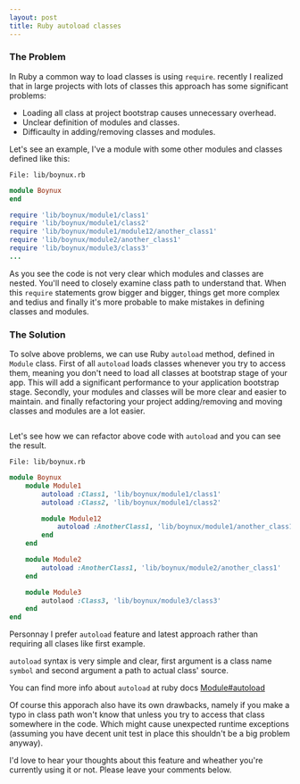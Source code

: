 ```yaml
---
layout: post
title: Ruby autoload classes
---
```


### The Problem

In Ruby a common way to load classes is using `require`. recently I realized that in large projects with lots of classes this approach has some significant problems:

*   Loading all class at project bootstrap causes unnecessary overhead.
*   Unclear definition of modules and classes.
*   Difficaulty in adding/removing classes and modules.

<div class="ads">
<!-- Responsive Display -->
<ins class="adsbygoogle adslot_1"
     style="display:block"
     data-ad-client="ca-pub-7360583392867579"
     data-ad-slot="4587256441"
     data-ad-format="horizontal"></ins>
<script>
(adsbygoogle = window.adsbygoogle || []).push({});
</script>
</div>

Let's see an example, I've a module with some other modules and classes defined like this:

`File: lib/boynux.rb`

```ruby
module Boynux
end

require 'lib/boynux/module1/class1'
require 'lib/boynux/module1/class2'
require 'lib/boynux/module1/module12/another_class1'
require 'lib/boynux/module2/another_class1'
require 'lib/boynux/module3/class3'
...
```

As you see the code is not very clear which modules and classes are nested. You'll need to closely examine class path to understand that. When this `require` statements grow bigger and bigger, things get more complex and tedius and finally it's more probable to make mistakes in defining classes and modules.

### The Solution

To solve above problems, we can use Ruby `autoload` method, defined in `Module` class. First of all `autoload` loads classes whenever you try to access them, meaning you don't need to load all classes at bootstrap stage of your app. This will add a significant performance to your application bootstrap stage. Secondly, your modules and classes will be more clear and easier to maintain. and finally refactoring your project adding/removing and moving classes and modules are a lot easier.

<div class="ads">
    <!-- Responsive Display -->
    <ins class="adsbygoogle adslot_1"
         style="display:inline-block"
         data-ad-client="ca-pub-7360583392867579"
         data-ad-slot="4587256441"
         data-ad-format="auto"></ins>
    <script>
    (adsbygoogle = window.adsbygoogle || []).push({});
    </script>
</div>

Let's see how we can refactor above code with `autoload` and you can see the result.

`File: lib/boynux.rb`

```ruby
module Boynux
    module Module1
        autoload :Class1, 'lib/boynux/module1/class1'
        autoload :Class2, 'lib/boynux/module1/class2'

        module Module12
            autoload :AnotherClass1, 'lib/boynux/module1/another_class1'
        end
    end

    module Module2
        autoload :AnotherClass1, 'lib/boynux/module2/another_class1'
    end

    module Module3
        autolaod :Class3, 'lib/boynux/module3/class3'
    end
end
```

Personnay I prefer `autoload` feature and latest approach rather than requiring all clases like first example.

`autoload` syntax is very simple and clear, first argument is a class name `symbol` and second argument a path to actual class' source.

You can find more info about `autoload` at ruby docs [Module#autoload](http://ruby-doc.org/core-2.1.0/Module.html#method-i-autoload)

Of course this apporach also have its own drawbacks, namely if you make a typo in class path won't know that unless you try to access that class somewhere in the code. Which might cause unexpected runtime exceptions (assuming you have decent unit test in place this shouldn't be a big problem anyway).

I'd love to hear your thoughts about this feature and wheather you're currently using it or not.  Please leave your comments below.
